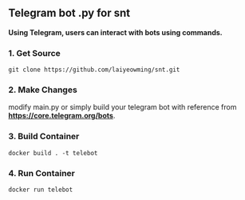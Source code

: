 ## Telegram bot .py for snt
__Using Telegram, users can interact with bots using commands.__

### 1. Get Source
`git clone https://github.com/laiyeowming/snt.git`

### 2. Make Changes
modify main.py or simply build your telegram bot with reference from **https://core.telegram.org/bots**.

### 3. Build Container
`docker build . -t telebot`

### 4. Run Container
`docker run telebot`
